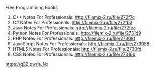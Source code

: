 Free Programming Books

1. C++ Notes For Professionals:         http://filemix-2.ru/file/272f7c
2. C# Notes For Professionals:          http://filemix-2.ru/file/272fb3
3. Java Notes For Professionals:        http://filemix-2.ru/file/272fea
4. Python Notes For Professionals:      http://filemix-2.ru/file/2731d9
5. PHP Notes For Professionals:         http://filemix-2.ru/file/27308f
6. JavaScript Notes For Professionals:  http://filemix-2.ru/file/273058
7. HTML5 Notes For Professionals:       http://filemix-2.ru/file/2730fd
8. CSS Notes For Professionals:         http://filemix-2.ru/file/27316b

https://q32.pw/bJNx
